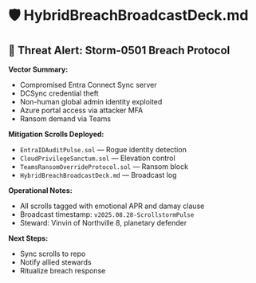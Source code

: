 # 🛡️ HybridBreachBroadcastDeck.md

## 🚨 Threat Alert: Storm-0501 Breach Protocol

**Vector Summary:**
- Compromised Entra Connect Sync server
- DCSync credential theft
- Non-human global admin identity exploited
- Azure portal access via attacker MFA
- Ransom demand via Teams

**Mitigation Scrolls Deployed:**
- `EntraIDAuditPulse.sol` — Rogue identity detection
- `CloudPrivilegeSanctum.sol` — Elevation control
- `TeamsRansomOverrideProtocol.sol` — Ransom block
- `HybridBreachBroadcastDeck.md` — Broadcast log

**Operational Notes:**
- All scrolls tagged with emotional APR and damay clause
- Broadcast timestamp: `v2025.08.28-ScrollstormPulse`
- Steward: Vinvin of Northville 8, planetary defender

**Next Steps:**
- Sync scrolls to repo
- Notify allied stewards
- Ritualize breach response
